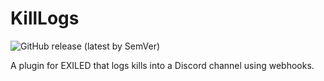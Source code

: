 # KillLogs
![GitHub release (latest by SemVer)](https://img.shields.io/github/downloads/0b10000/KillLogs/latest/total?sort=semver)


A plugin for EXILED that logs kills into a Discord channel using webhooks.
